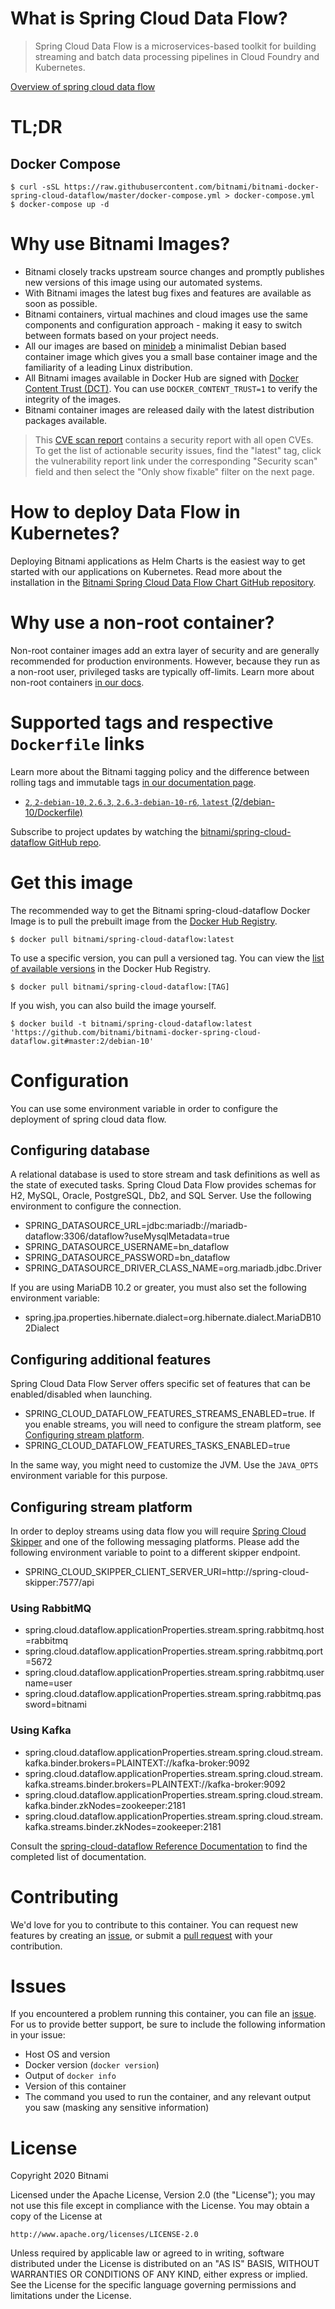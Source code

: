 
# What is Spring Cloud Data Flow?

> Spring Cloud Data Flow is a microservices-based toolkit for building streaming and batch data processing pipelines in Cloud Foundry and Kubernetes.

[Overview of spring cloud data flow](https://docs.spring.io/spring-cloud-dataflow/docs/current/reference/htmlsingle/#getting-started)

# TL;DR

## Docker Compose

```console
$ curl -sSL https://raw.githubusercontent.com/bitnami/bitnami-docker-spring-cloud-dataflow/master/docker-compose.yml > docker-compose.yml
$ docker-compose up -d
```

# Why use Bitnami Images?

* Bitnami closely tracks upstream source changes and promptly publishes new versions of this image using our automated systems.
* With Bitnami images the latest bug fixes and features are available as soon as possible.
* Bitnami containers, virtual machines and cloud images use the same components and configuration approach - making it easy to switch between formats based on your project needs.
* All our images are based on [minideb](https://github.com/bitnami/minideb) a minimalist Debian based container image which gives you a small base container image and the familiarity of a leading Linux distribution.
* All Bitnami images available in Docker Hub are signed with [Docker Content Trust (DCT)](https://docs.docker.com/engine/security/trust/content_trust/). You can use `DOCKER_CONTENT_TRUST=1` to verify the integrity of the images.
* Bitnami container images are released daily with the latest distribution packages available.


> This [CVE scan report](https://quay.io/repository/bitnami/spring-cloud-dataflow?tab=tags) contains a security report with all open CVEs. To get the list of actionable security issues, find the "latest" tag, click the vulnerability report link under the corresponding "Security scan" field and then select the "Only show fixable" filter on the next page.

# How to deploy Data Flow in Kubernetes?

Deploying Bitnami applications as Helm Charts is the easiest way to get started with our applications on Kubernetes. Read more about the installation in the [Bitnami Spring Cloud Data Flow Chart GitHub repository](https://github.com/bitnami/charts/tree/master/bitnami/spring-cloud-dataflow).

# Why use a non-root container?

Non-root container images add an extra layer of security and are generally recommended for production environments. However, because they run as a non-root user, privileged tasks are typically off-limits. Learn more about non-root containers [in our docs](https://docs.bitnami.com/tutorials/work-with-non-root-containers/).

# Supported tags and respective `Dockerfile` links

Learn more about the Bitnami tagging policy and the difference between rolling tags and immutable tags [in our documentation page](https://docs.bitnami.com/tutorials/understand-rolling-tags-containers/).


* [`2`, `2-debian-10`, `2.6.3`, `2.6.3-debian-10-r6`, `latest` (2/debian-10/Dockerfile)](https://github.com/bitnami/bitnami-docker-spring-cloud-dataflow/blob/2.6.3-debian-10-r6/2/debian-10/Dockerfile)

Subscribe to project updates by watching the [bitnami/spring-cloud-dataflow GitHub repo](https://github.com/bitnami/bitnami-docker-spring-cloud-dataflow).

# Get this image

The recommended way to get the Bitnami spring-cloud-dataflow Docker Image is to pull the prebuilt image from the [Docker Hub Registry](https://hub.docker.com/r/bitnami/spring-cloud-dataflow).

```console
$ docker pull bitnami/spring-cloud-dataflow:latest
```

To use a specific version, you can pull a versioned tag. You can view the [list of available versions](https://hub.docker.com/r/bitnami/spring-cloud-dataflow/tags/) in the Docker Hub Registry.

```console
$ docker pull bitnami/spring-cloud-dataflow:[TAG]
```

If you wish, you can also build the image yourself.

```console
$ docker build -t bitnami/spring-cloud-dataflow:latest 'https://github.com/bitnami/bitnami-docker-spring-cloud-dataflow.git#master:2/debian-10'
```

# Configuration

You can use some environment variable in order to configure the deployment of spring cloud data flow.

## Configuring database

A relational database is used to store stream and task definitions as well as the state of executed tasks. Spring Cloud Data Flow provides schemas for H2, MySQL, Oracle, PostgreSQL, Db2, and SQL Server. Use the following environment to configure the connection.

- SPRING_DATASOURCE_URL=jdbc:mariadb://mariadb-dataflow:3306/dataflow?useMysqlMetadata=true
- SPRING_DATASOURCE_USERNAME=bn_dataflow
- SPRING_DATASOURCE_PASSWORD=bn_dataflow
- SPRING_DATASOURCE_DRIVER_CLASS_NAME=org.mariadb.jdbc.Driver

If you are using MariaDB 10.2 or greater, you must also set the following environment variable:

- spring.jpa.properties.hibernate.dialect=org.hibernate.dialect.MariaDB102Dialect

## Configuring additional features

Spring Cloud Data Flow Server offers specific set of features that can be enabled/disabled when launching.

- SPRING_CLOUD_DATAFLOW_FEATURES_STREAMS_ENABLED=true. If you enable streams, you will need to configure the stream platform, see [Configuring stream platform](#configuringstreamplatform).
- SPRING_CLOUD_DATAFLOW_FEATURES_TASKS_ENABLED=true

In the same way, you might need to customize the JVM. Use the `JAVA_OPTS` environment variable for this purpose.

## Configuring stream platform

In order to deploy streams using data flow you will require [Spring Cloud Skipper](https://github.com/bitnami/bitnami-docker-spring-cloud-skipper) and one of the following messaging platforms. Please add the following environment variable to point to a different skipper endpoint.

- SPRING_CLOUD_SKIPPER_CLIENT_SERVER_URI=http://spring-cloud-skipper:7577/api

### Using RabbitMQ

- spring.cloud.dataflow.applicationProperties.stream.spring.rabbitmq.host=rabbitmq
- spring.cloud.dataflow.applicationProperties.stream.spring.rabbitmq.port=5672
- spring.cloud.dataflow.applicationProperties.stream.spring.rabbitmq.username=user
- spring.cloud.dataflow.applicationProperties.stream.spring.rabbitmq.password=bitnami

### Using Kafka

- spring.cloud.dataflow.applicationProperties.stream.spring.cloud.stream.kafka.binder.brokers=PLAINTEXT://kafka-broker:9092
- spring.cloud.dataflow.applicationProperties.stream.spring.cloud.stream.kafka.streams.binder.brokers=PLAINTEXT://kafka-broker:9092
- spring.cloud.dataflow.applicationProperties.stream.spring.cloud.stream.kafka.binder.zkNodes=zookeeper:2181
- spring.cloud.dataflow.applicationProperties.stream.spring.cloud.stream.kafka.streams.binder.zkNodes=zookeeper:2181

Consult the [spring-cloud-dataflow Reference Documentation](https://docs.spring.io/spring-cloud-dataflow/docs/current/reference/htmlsingle/#configuration-local) to find the completed list of documentation.

# Contributing

We'd love for you to contribute to this container. You can request new features by creating an [issue](https://github.com/bitnami/bitnami-docker-spring-cloud-dataflow/issues), or submit a [pull request](https://github.com/bitnami/bitnami-docker-spring-cloud-dataflow/pulls) with your contribution.

# Issues

If you encountered a problem running this container, you can file an [issue](https://github.com/bitnami/bitnami-docker-spring-cloud-dataflow/issues/new). For us to provide better support, be sure to include the following information in your issue:

- Host OS and version
- Docker version (`docker version`)
- Output of `docker info`
- Version of this container
- The command you used to run the container, and any relevant output you saw (masking any sensitive information)

# License

Copyright 2020 Bitnami

Licensed under the Apache License, Version 2.0 (the "License");
you may not use this file except in compliance with the License.
You may obtain a copy of the License at

    http://www.apache.org/licenses/LICENSE-2.0

Unless required by applicable law or agreed to in writing, software
distributed under the License is distributed on an "AS IS" BASIS,
WITHOUT WARRANTIES OR CONDITIONS OF ANY KIND, either express or implied.
See the License for the specific language governing permissions and
limitations under the License.
